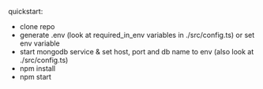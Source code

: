 quickstart:
- clone repo
- generate .env (look at required_in_env variables in ./src/config.ts) or set env variable
- start mongodb service & set host, port and db name to env (also look at ./src/config.ts)
- npm install
- npm start